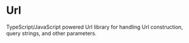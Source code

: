 # Url
TypeScript/JavaScript powered Url library for handling Url construction, query strings, and other parameters.
